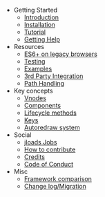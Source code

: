 - Getting Started
	- [Introduction](index.md)
	- [Installation](installation.md)
	- [Tutorial](simple-application.md)
	- [Getting Help](support.md)
- Resources
	- [ES6+ on legacy browsers](es6.md)
	- [Testing](testing.md)
	- [Examples](examples.md)
	- [3rd Party Integration](integrating-libs.md)
	- [Path Handling](paths.md)
- Key concepts
	- [Vnodes](vnodes.md)
	- [Components](components.md)
	- [Lifecycle methods](lifecycle-methods.md)
	- [Keys](keys.md)
	- [Autoredraw system](autoredraw.md)
- Social
	- [jloads Jobs](https://github.com/jloads/get/wiki/JOBS)
	- [How to contribute](contributing.md)
	- [Credits](credits.md)
	- [Code of Conduct](code-of-conduct.md)
- Misc
	- [Framework comparison](framework-comparison.md)
	- [Change log/Migration](changelog.md)
